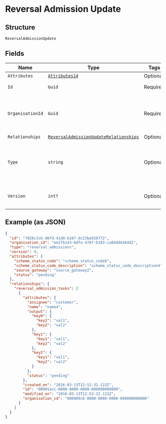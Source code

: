 
# Reversal Admission Update

## Structure

`ReversalAdmissionUpdate`

## Fields

| Name | Type | Tags | Description |
|  --- | --- | --- | --- |
| `Attributes` | [`Attributes14`](../../doc/models/attributes-14.md) | Optional | - |
| `Id` | `Guid` | Required | Unique resource ID |
| `OrganisationId` | `Guid` | Required | Unique ID of the organisation this resource is created by |
| `Relationships` | [`ReversalAdmissionUpdateRelationships`](../../doc/models/reversal-admission-update-relationships.md) | Optional | - |
| `Type` | `string` | Optional | Name of the resource type<br>**Constraints**: *Pattern*: `^[A-Za-z_]*$` |
| `Version` | `int?` | Optional | Version number<br>**Constraints**: `>= 0` |

## Example (as JSON)

```json
{
  "id": "7826c3cb-d6fd-41d0-b187-dc23ba928772",
  "organisation_id": "ee2fb143-6dfe-4787-b183-ca8ddd4164d2",
  "type": "reversal_admissions",
  "version": 0,
  "attributes": {
    "scheme_status_code": "scheme_status_code6",
    "scheme_status_code_description": "scheme_status_code_description4",
    "source_gateway": "source_gateway2",
    "status": "pending"
  },
  "relationships": {
    "reversal_admission_tasks": [
      {
        "attributes": {
          "assignee": "customer",
          "name": "name4",
          "output": {
            "key0": {
              "key1": "val1",
              "key2": "val2"
            },
            "key1": {
              "key1": "val1",
              "key2": "val2"
            },
            "key2": {
              "key1": "val1",
              "key2": "val2"
            }
          },
          "status": "pending"
        },
        "created_on": "2016-03-13T12:52:32.123Z",
        "id": "00001acc-0000-0000-0000-000000000000",
        "modified_on": "2016-03-13T12:52:32.123Z",
        "organisation_id": "000009c6-0000-0000-0000-000000000000"
      }
    ]
  }
}
```

